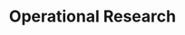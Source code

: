---
layout: list
title: Operational Research
slug: or
description: >
  Operational Research topics
---